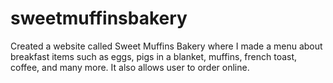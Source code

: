 # sweetmuffinsbakery
Created a website called Sweet Muffins Bakery where I made a menu about breakfast items such as eggs, pigs in a blanket, muffins, french toast, coffee, and many more. It also allows user to order online.

